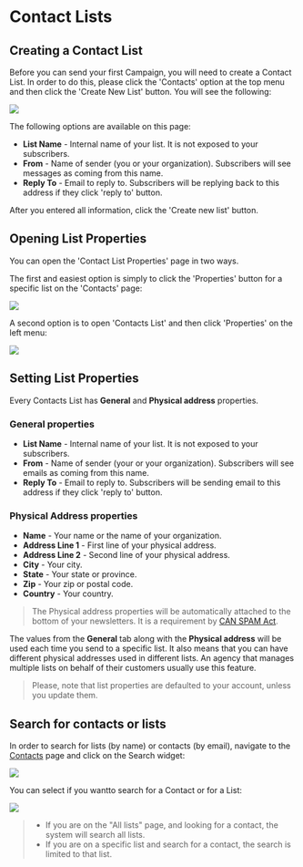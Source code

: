 # Contact Lists

## Creating a Contact List

Before you can send your first Campaign, you will need to create a 
Contact List. In order to do this, please click the 'Contacts' option at the top menu and then 
click the 'Create New List' button. You will see the following:

![](images/contacts/create_contact_list_1.png)

The following options are available on this page:

* **List Name** - Internal name of your list. It is not exposed to your subscribers. 
* **From** - Name of sender (you or your organization). Subscribers will see messages as coming from this name.
* **Reply To** - Email to reply to. Subscribers will be replying back to this address if they click 'reply to' button.

After you entered all information, click the 'Create new list' button. 

## Opening List Properties

You can open the 'Contact List Properties' page in two ways. 

The first and easiest option is simply to click the 'Properties' button for a specific list on the 'Contacts' page:

![](images/contacts/list_properties_1.png)

A second option is to open 'Contacts List' and then click 'Properties' on the left menu:

![](images/contacts/list_properties_2.png)


## Setting List Properties

Every Contacts List has **General** and **Physical address** properties.

### General properties

* **List Name** - Internal name of your list. It is not exposed to your subscribers. 
* **From** - Name of sender (your or your organization). Subscribers will see emails as coming from this name.
* **Reply To** - Email to reply to. Subscribers will be sending email to this address if they click 'reply to' button.

### Physical Address properties

* **Name** - Your name or the name of your organization. 
* **Address Line 1** - First line of your physical address. 
* **Address Line 2** - Second line of your physical address. 
*  **City** - Your city. 
*  **State** - Your state or province. 
*  **Zip** - Your zip or postal code. 
*  **Country** - Your country. 


> The Physical address properties will be automatically attached to the bottom of your newsletters. 
>It is a requirement by [CAN SPAM Act](https://www.ftc.gov/tips-advice/business-center/guidance/can-spam-act-compliance-guide-business). 

The values from the **General** tab along with the **Physical address** will be used each time you send to a 
specific list. It also means that you can have different physical addresses used in different lists.
An agency that manages multiple lists on behalf of their customers usually use this feature. 

> Please, note that list properties are defaulted to your account, unless you update them. 

## Search for contacts or lists 

In order to search for lists (by name) or contacts (by email), navigate to the [Contacts](https://expresspigeon.com/lists) 
page and click on the Search widget: 


![](images/contacts/lists_search_1.png)

You can select  if you wantto search for a Contact or for a List:

![](images/contacts/lists_search_2.png)


> * If you are  on the "All lists" page, and looking for a contact, the system will search all lists. 
> * If you are on a specific list and search for a contact, the search is limited to that list.
